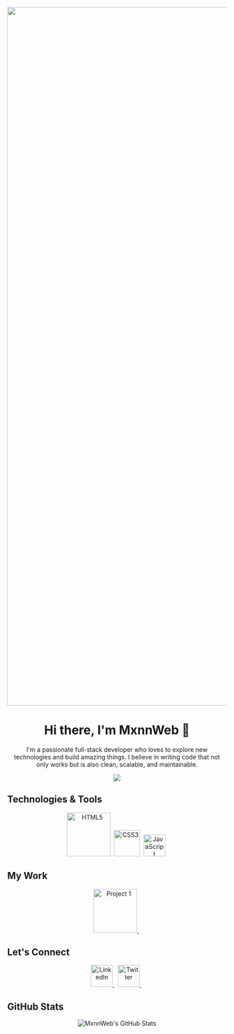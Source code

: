 <p align="center">
<img width="1600" alt="Cover (6)" src="https://github.com/MxnnWeb/banner/assets/162928236/d2a82407-8509-4aef-954e-42cc9758f3cd">
</p>

<!-- Welcome Message -->
<h1 align="center">Hi there, I'm MxnnWeb 👋</h1>

<!-- Introduction -->
<p align="center">
  I'm a passionate full-stack developer who loves to explore new technologies and build amazing things. I believe in writing code that not only works but is also clean, scalable, and maintainable.
</p>


<!-- Typing SVG -->
<p align="center">
  <img src="https://readme-typing-svg.herokuapp.com?lines=Software+Developer;Open+Source+Enthusiast;Always+learning+new+things&center=true&width=380&height=45">
</p>


## Technologies & Tools
<p align="center">
  <!-- HTML5 -->
  <img src="https://github.com/MxnnWeb/banner/assets/162928236/340ea828-25e6-47de-a89f-32c8f7f35d25" alt="HTML5" width="100" height="100"/>&nbsp;
  <!-- CSS3 -->
  <img src="https://brandslogos.com/wp-content/uploads/images/large/css-logo.png" alt="CSS3" width="60"/>&nbsp;
  <!-- JavaScript -->
  <img src="https://lordicon.com//cdn/icons/svg/eiysknzi-cc.svg" alt="JavaScript" width="50" height="50"/>&nbsp;
  <!-- Your other technologies go here -->
</p>

## My Work
<!-- Feature some of your repositories -->
<p align="center">
  <a href="https://github.com/MxnnWeb/Project1">
    <img src="https://lordicon.com//cdn/icons/svg/ndydpnhb-cc.svg" alt="Project 1" width="100" height="100"/>
  </a>&nbsp;
  <!-- Add more project icons here -->
</p>

## Let's Connect
<p align="center">
  <!-- LinkedIn -->
  <a href="YOUR_LINKEDIN_PROFILE_URL">
    <img src="https://lordicon.com//cdn/icons/svg/bnfvwknd-cc.svg" alt="LinkedIn" width="50" height="50"/>
  </a>&nbsp;
  <!-- Twitter -->
  <a href="YOUR_TWITTER_PROFILE_URL">
    <img src="https://lordicon.com//cdn/icons/svg/wxuaklpa-cc.svg" alt="Twitter" width="50" height="50"/>
  </a>&nbsp;
  <!-- Add more social links if you like -->
</p>

## GitHub Stats
<p align="center">
  <img src="https://github-readme-stats.vercel.app/api?username=MxnnWeb&show_icons=true&theme=radical" alt="MxnnWeb's GitHub Stats">
</p>
